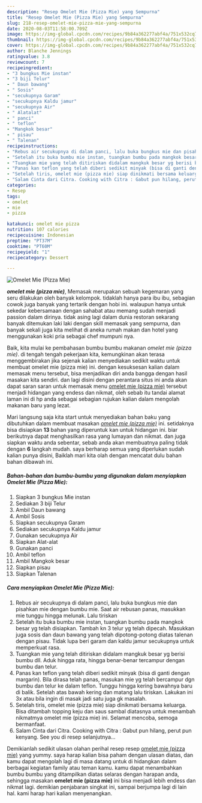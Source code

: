 ```yaml
---
description: "Resep Omelet Mie (Pizza Mie) yang Sempurna"
title: "Resep Omelet Mie (Pizza Mie) yang Sempurna"
slug: 218-resep-omelet-mie-pizza-mie-yang-sempurna
date: 2020-08-03T11:58:00.709Z
image: https://img-global.cpcdn.com/recipes/9b84a362277abf4a/751x532cq70/omelet-mie-pizza-mie-foto-resep-utama.jpg
thumbnail: https://img-global.cpcdn.com/recipes/9b84a362277abf4a/751x532cq70/omelet-mie-pizza-mie-foto-resep-utama.jpg
cover: https://img-global.cpcdn.com/recipes/9b84a362277abf4a/751x532cq70/omelet-mie-pizza-mie-foto-resep-utama.jpg
author: Blanche Jennings
ratingvalue: 3.8
reviewcount: 7
recipeingredient:
- "3 bungkus Mie instan"
- "3 biji Telur"
- " Daun bawang"
- " Sosis"
- "secukupnya Garam"
- "secukupnya Kaldu jamur"
- "secukupnya Air"
- " Alatalat"
- " panci"
- " teflon"
- "Mangkok besar"
- " pisau"
- " Talenan"
recipeinstructions:
- "Rebus air secukupnya di dalam panci, lalu buka bungkus mie dan pisahkan mie dengan bumbu mie. Saat air rebusan panas, masukkan mie tunggu hingga melunak. Lalu tiriskan"
- "Setelah itu buka bumbu mie instan, tuangkan bumbu pada mangkok besar yg telah disiapkan. Tambah kn 3 telur yg telah dipecah. Masukkan juga sosis dan daun bawang yang telah dipotong-potong diatas talenan dengan pisau. Tidak lupa beri garam dan kaldu jamur secukupnya untuk memperkuat rasa."
- "Tuangkan mie yang telah ditiriskan didalam mangkuk besar yg berisi bumbu dll. Aduk hingga rata, hingga benar-benar tercampur dengan bumbu dan telur."
- "Panas kan teflon yang telah diberi sedikit minyak (bisa di ganti dengan margarin). Bila dirasa telah panas, masukan mie yg telah bercampur dgn bumbu dan telur ke dalam teflon. Tunggu hingga kering bawahnya baru di balik. Setelah atas bawah kering dan matang lalu tiriskan. Lakukan ini 3x atau bila ingin di masak jadi satu juga gk masalah."
- "Setelah tiris, omelet mie (pizza mie) siap dinikmati bersama keluarga. Bisa ditambah topping keju dan saus sambal diatasnya untuk menambah nikmatmya omelet mie (pizza mie) ini. Selamat mencoba, semoga bermanfaat."
- "Salam Cinta dari Citra. Cooking with Citra : Gabut pun hilang, perut pun kenyang. See you di resep selanjutnya..."
categories:
- Resep
tags:
- omelet
- mie
- pizza

katakunci: omelet mie pizza 
nutrition: 107 calories
recipecuisine: Indonesian
preptime: "PT37M"
cooktime: "PT60M"
recipeyield: "1"
recipecategory: Dessert

---
```



![Omelet Mie (Pizza Mie)](https://img-global.cpcdn.com/recipes/9b84a362277abf4a/751x532cq70/omelet-mie-pizza-mie-foto-resep-utama.jpg)

<b><i>omelet mie (pizza mie)</i></b>, Memasak merupakan sebuah kegemaran yang seru dilakukan oleh banyak kelompok. tidaklah hanya para ibu ibu, sebagian cowok juga banyak yang tertarik dengan hobi ini. walaupun hanya untuk sekedar kebersamaan dengan sahabat atau memang sudah menjadi passion dalam dirinya. tidak asing lagi dalam dunia restoran sekarang banyak ditemukan laki laki dengan skill memasak yang sempurna, dan banyak sekali juga kita melihat di aneka rumah makan dan hotel yang menggunakan koki pria sebagai chef mumpuni nya.



Baik, kita mulai ke pembahasan bumbu bumbu makanan <i>omelet mie (pizza mie)</i>. di tengah tengah pekerjaan kita, kemungkinan akan terasa menggembirakan jika sejenak kalian menyediakan sedikit waktu untuk membuat omelet mie (pizza mie) ini. dengan kesuksesan kalian dalam memasak menu tersebut, bisa menjadikan diri anda bangga dengan hasil masakan kita sendiri. dan lagi disini dengan perantara situs ini anda akan dapat saran saran untuk memasak menu <u>omelet mie (pizza mie)</u> tersebut menjadi hidangan yang endess dan nikmat, oleh sebab itu tandai alamat laman ini di hp anda sebagai sebagian rujukan kalian dalam mengolah makanan baru yang lezat.


Mari langsung saja kita start untuk menyediakan bahan baku yang dibutuhkan dalam membuat masakan <u><i>omelet mie (pizza mie)</i></u> ini. setidaknya bisa disiapkan <b>13</b> bahan yang diperuntuk kan untuk hidangan ini. biar berikutnya dapat menghasilkan rasa yang lumayan dan nikmat. dan juga siapkan waktu anda sebentar, sebab anda akan membuatnya paling tidak dengan <b>6</b> langkah mudah. saya berharap semua yang diperlukan sudah kalian punya disini, Baiklah mari kita olah dengan mencatat dulu bahan bahan dibawah ini.

<!--inarticleads1-->

##### Bahan-bahan dan bumbu-bumbu yang digunakan dalam menyiapkan Omelet Mie (Pizza Mie):

1. Siapkan 3 bungkus Mie instan
1. Sediakan 3 biji Telur
1. Ambil  Daun bawang
1. Ambil  Sosis
1. Siapkan secukupnya Garam
1. Sediakan secukupnya Kaldu jamur
1. Gunakan secukupnya Air
1. Siapkan  Alat-alat
1. Gunakan  panci
1. Ambil  teflon
1. Ambil Mangkok besar
1. Siapkan  pisau
1. Siapkan  Talenan




<!--inarticleads2-->

##### Cara menyiapkan Omelet Mie (Pizza Mie):

1. Rebus air secukupnya di dalam panci, lalu buka bungkus mie dan pisahkan mie dengan bumbu mie. Saat air rebusan panas, masukkan mie tunggu hingga melunak. Lalu tiriskan
1. Setelah itu buka bumbu mie instan, tuangkan bumbu pada mangkok besar yg telah disiapkan. Tambah kn 3 telur yg telah dipecah. Masukkan juga sosis dan daun bawang yang telah dipotong-potong diatas talenan dengan pisau. Tidak lupa beri garam dan kaldu jamur secukupnya untuk memperkuat rasa.
1. Tuangkan mie yang telah ditiriskan didalam mangkuk besar yg berisi bumbu dll. Aduk hingga rata, hingga benar-benar tercampur dengan bumbu dan telur.
1. Panas kan teflon yang telah diberi sedikit minyak (bisa di ganti dengan margarin). Bila dirasa telah panas, masukan mie yg telah bercampur dgn bumbu dan telur ke dalam teflon. Tunggu hingga kering bawahnya baru di balik. Setelah atas bawah kering dan matang lalu tiriskan. Lakukan ini 3x atau bila ingin di masak jadi satu juga gk masalah.
1. Setelah tiris, omelet mie (pizza mie) siap dinikmati bersama keluarga. Bisa ditambah topping keju dan saus sambal diatasnya untuk menambah nikmatmya omelet mie (pizza mie) ini. Selamat mencoba, semoga bermanfaat.
1. Salam Cinta dari Citra. Cooking with Citra : Gabut pun hilang, perut pun kenyang. See you di resep selanjutnya...




Demikianlah sedikit ulasan olahan perihal resep resep <u>omelet mie (pizza mie)</u> yang yummy. saya harap kalian bisa paham dengan ulasan diatas, dan kamu dapat mengolah lagi di masa datang untuk di hidangkan dalam berbagai kegiatan family atau teman kamu. kamu dapat menambahkan bumbu bumbu yang ditampilkan diatas selaras dengan harapan anda, sehingga masakan <b>omelet mie (pizza mie)</b> ini bisa menjadi lebih endess dan nikmat lagi. demikian penjabaran singkat ini, sampai berjumpa lagi di lain hal. kami harap hari kalian menyenangkan.
